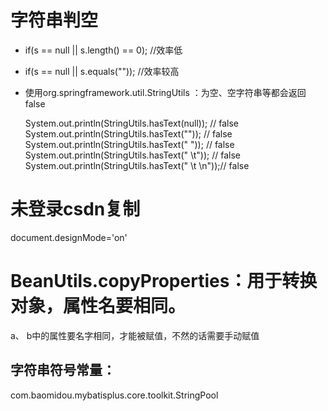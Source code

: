 # 字符串判空

- if(s == null || s.length() == 0);    //效率低

- if(s == null || s.equals("")); //效率较高

- 使用org.springframework.util.StringUtils ：为空、空字符串等都会返回false

  System.out.println(StringUtils.hasText(null));    // false
  System.out.println(StringUtils.hasText(""));      // false
  System.out.println(StringUtils.hasText(" "));     // false
  System.out.println(StringUtils.hasText(" \t"));   // false
  System.out.println(StringUtils.hasText(" \t \n"));// false

# 未登录csdn复制

document.designMode='on'



# BeanUtils.copyProperties：用于转换对象，属性名要相同。

a、 b中的属性要名字相同，才能被赋值，不然的话需要手动赋值

## 字符串符号常量：

com.baomidou.mybatisplus.core.toolkit.StringPool
